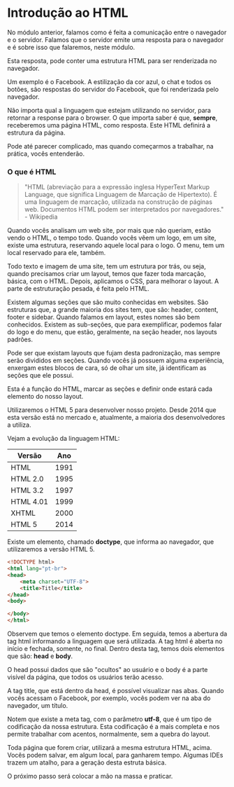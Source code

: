 # Introdução ao HTML

No módulo anterior, falamos como é feita a comunicação entre o navegador e o servidor. Falamos que o servidor emite uma resposta para o navegador e é sobre isso que falaremos, neste módulo.

Esta resposta, pode conter uma estrutura HTML para ser renderizada no navegador.

Um exemplo é o Facebook. A estilização da cor azul, o chat e todos os botões, são respostas do servidor do Facebook, que foi renderizada pelo navegador.

Não importa qual a linguagem que estejam utilizando no servidor, para retornar a response para o browser. O que importa saber é que, **sempre**, receberemos uma página HTML, como resposta. Este HTML definirá a estrutura da página.

Pode até parecer complicado, mas quando começarmos a trabalhar, na prática, vocês entenderão.

### O que é HTML

> "HTML (abreviação para a expressão inglesa HyperText Markup Language, que significa Linguagem de Marcação de Hipertexto). É uma linguagem de marcação, utilizada na construção de páginas web. Documentos HTML podem ser interpretados por navegadores." - Wikipedia

Quando vocês analisam um web site, por mais que não queriam, estão vendo o HTML, o tempo todo. Quando vocês vêem um logo, em um site, existe uma estrutura, reservando aquele local para o logo. O menu, tem um local reservado para ele, também.

Todo texto e imagem de uma site, tem um estrutura por trás, ou seja, quando precisamos criar um layout, temos que fazer toda marcação, básica, com o HTML. Depois, aplicamos o CSS, para melhorar o layout. A parte de estruturação pesada, é feita pelo HTML.

Existem algumas seções que são muito conhecidas em websites. São estruturas que, a grande maioria dos sites tem, que são: header, content, footer e sidebar. Quando falamos em layout, estes nomes são bem conhecidos. Existem as sub-seções, que para exemplificar, podemos falar do logo e do menu, que estão, geralmente, na seção header, nos layouts padrões.

Pode ser que existam layouts que fujam desta padronização, mas sempre serão divididos em seções. Quando vocês já possuem alguma experiência, enxergam estes blocos de cara, só de olhar um site, já identificam as seções que ele possui.

Esta é a função do HTML, marcar as seções e definir onde estará cada elemento do nosso layout.

Utilizaremos o HTML 5 para desenvolver nosso projeto. Desde 2014 que esta versão está no mercado e, atualmente,  a maioria dos desenvolvedores a utiliza.

Vejam a evolução da linguagem HTML:

Versão | Ano
--------- | ------
HTML | 1991
HTML 2.0 | 1995
HTML 3.2 | 1997
HTML 4.01 | 1999
XHTML | 2000
HTML 5 | 2014

Existe um elemento, chamado **doctype**, que informa ao navegador, que utilizaremos a versão HTML 5.

```html
<!DOCTYPE html>
<html lang="pt-br">
<head>
    <meta charset="UTF-8">
    <title>Title</title>
</head>
<body>

</body>
</html>
```

Observem que temos o elemento doctype. Em seguida, temos a abertura da tag html informando a linguagem que será utilizada. A tag html é aberta no início e fechada, somente, no final. Dentro desta tag, temos dois elementos que são: **head** e **body**.

O head possui dados que são "ocultos" ao usuário e o body é a parte visível da página, que todos os usuários terão acesso.

A tag title, que está dentro da head, é possível visualizar nas abas. Quando vocês acessam o Facebook, por exemplo, vocês podem ver na aba do navegador, um título.

Notem que existe a meta tag, com o parâmetro **utf-8**, que é um tipo de codificação da nossa estrutura. Esta codificação é a mais completa e nos permite trabalhar com acentos, normalmente, sem a quebra do layout.

Toda página que forem criar, utilizará a mesma estrutura HTML, acima. Vocês podem salvar, em algum local, para ganharem tempo. Algumas IDEs trazem um atalho, para a geração desta estruta básica.

O próximo passo será colocar a mão na massa e praticar.